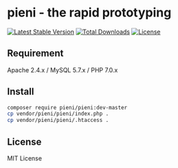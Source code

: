 # pieni - the rapid prototyping
[![Latest Stable Version](https://poser.pugx.org/pieni/pieni/version)](https://packagist.org/packages/pieni/pieni)
[![Total Downloads](https://poser.pugx.org/pieni/pieni/downloads)](https://packagist.org/packages/pieni/pieni)
[![License](https://poser.pugx.org/pieni/pieni/license)](https://packagist.org/packages/pieni/pieni)

## Requirement
Apache 2.4.x / MySQL 5.7.x / PHP 7.0.x

## Install
```bash
composer require pieni/pieni:dev-master
cp vendor/pieni/pieni/index.php .
cp vendor/pieni/pieni/.htaccess .
```

## License
MIT License
